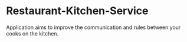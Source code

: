 # Restaurant-Kitchen-Service
Application aims to improve the communication and rules between your cooks on the kitchen.
